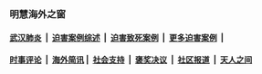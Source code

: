
### 明慧海外之窗

####  [武汉肺炎](indexes/365.md?t=07072300) &nbsp;|&nbsp;  [迫害案例综述](indexes/328.md?t=07072300) &nbsp;|&nbsp; [迫害致死案例](indexes/277.md?t=07072300)  &nbsp;|&nbsp; [更多迫害案例](indexes/81.md?t=07072300)  &nbsp;|&nbsp; 
####  [时事评论](indexes/19.md?t=07072300) &nbsp;|&nbsp; [海外简讯](indexes/245.md?t=07072300)&nbsp;|&nbsp;  [社会支持](indexes/140.md?t=07072300) &nbsp;|&nbsp; [褒奖决议](indexes/282.md?t=07072300) &nbsp;|&nbsp; [社区报道](indexes/91.md?t=07072300)  &nbsp;|&nbsp; [天人之间](indexes/78.md?t=07072300) 

